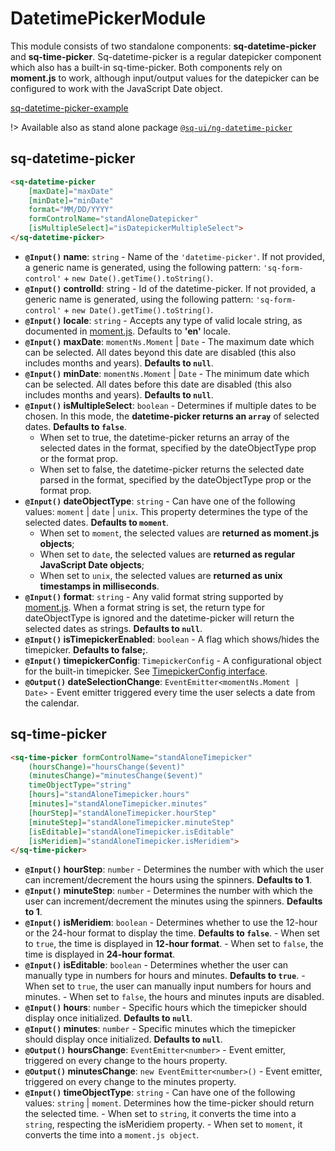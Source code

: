 # DatetimePickerModule

This module consists of two standalone components: **sq-datetime-picker** and **sq-time-picker**. Sq-datetime-picker is a regular datepicker component which also has a built-in sq-time-picker. Both components rely on **moment.js** to work, although input/output values for the datepicker can be configured to work with the JavaScript Date object.

[sq-datetime-picker-example](https://stackblitz.com/edit/ng-sq-ui-standalone-calendar?ctl=1&embed=1&view=preview ':include :type=iframe height=500px width=100%')

!> Available also as stand alone package [`@sq-ui/ng-datetime-picker`](https://www.npmjs.com/package/@sq-ui/ng-datetime-picker)

## sq-datetime-picker

```html
<sq-datetime-picker
    [maxDate]="maxDate"
    [minDate]="minDate"
    format="MM/DD/YYYY"
    formControlName="standAloneDatepicker"
    [isMultipleSelect]="isDatepickerMultipleSelect">
</sq-datetime-picker>
```

- **`@Input()` name**: `string` - Name of the `'datetime-picker'`. If not provided, a generic name is generated, using the following pattern: `'sq-form-control'` + `new Date().getTime().toString()`.
- **`@Input()` controlId**: string - Id of the datetime-picker. If not provided, a generic name is generated, using the following pattern: `'sq-form-control'` + `new Date().getTime().toString()`.
- **`@Input()` locale**: `string` - Accepts any type of valid locale string, as documented in [moment.js](http://momentjs.com/docs/#/i18n/getting-locale/). Defaults to **'en'** locale.
- **`@Input()` maxDate**: `momentNs.Moment` | `Date` - The maximum date which can be selected. All dates beyond this date are disabled (this also includes months and years). **Defaults to `null`**.
- **`@Input()` minDate**: `momentNs.Moment` | `Date` - The minimum date which can be selected. All dates before this date are disabled (this also includes months and years). **Defaults to `null`**.
- **`@Input()` isMultipleSelect**: `boolean` - Determines if multiple dates to be chosen. In this mode, the **datetime-picker returns an `array`** of selected dates. **Defaults to `false`**.
  - When set to true, the datetime-picker returns an array of the selected dates in the format, specified by the dateObjectType prop or the format prop.
  - When set to false, the datetime-picker returns the selected date parsed in the format, specified by the dateObjectType prop or the format prop.
- **`@Input()` dateObjectType**: `string` - Can have one of the following values: `moment` | `date` | `unix`. This property determines the type of the selected dates. **Defaults to `moment`**.
  - When set to `moment`, the selected values are **returned as moment.js objects**;
  - When set to `date`, the selected values are **returned as regular JavaScript Date objects**;
  - When set to `unix`, the selected values are **returned as unix timestamps in milliseconds**.
- **`@Input()` format**: `string` - Any valid format string supported by [moment.js](http://momentjs.com/docs/#/displaying/format/). When a format string is set, the return type for dateObjectType is ignored and the datetime-picker will return the selected dates as strings. **Defaults to `null`**.
- **`@Input()` isTimepickerEnabled**: `boolean` - A flag which shows/hides the timepicker. **Defaults to false;**.
- **`@Input()` timepickerConfig**: `TimepickerConfig` - A configurational object for the built-in timepicker. See [TimepickerConfig interface](interfaces.md?id=timepickerconfig).
- **`@Output()` dateSelectionChange**: `EventEmitter<momentNs.Moment | Date>` - Event emitter triggered every time the user selects a date from the calendar.

## sq-time-picker

```html
<sq-time-picker formControlName="standAloneTimepicker"
    (hoursChange)="hoursChange($event)"
    (minutesChange)="minutesChange($event)"
    timeObjectType="string"
    [hours]="standAloneTimepicker.hours"
    [minutes]="standAloneTimepicker.minutes"
    [hourStep]="standAloneTimepicker.hourStep"
    [minuteStep]="standAloneTimepicker.minuteStep"
    [isEditable]="standAloneTimepicker.isEditable"
    [isMeridiem]="standAloneTimepicker.isMeridiem">
</sq-time-picker>
```

- **`@Input()` hourStep**: `number` - Determines the number with which the user can increment/decrement the hours using the spinners. **Defaults to 1**.
- **`@Input()` minuteStep**: `number` - Determines the number with which the user can increment/decrement the minutes using the spinners. **Defaults to 1**.
- **`@Input()` isMeridiem**: `boolean` - Determines whether to use the 12-hour or the 24-hour format to display the time. **Defaults to `false`**. - When set to `true`, the time is displayed in **12-hour format**. - When set to `false`, the time is displayed in **24-hour format**.
- **`@Input()` isEditable**: `boolean` - Determines whether the user can manually type in numbers for hours and minutes. **Defaults to `true`**. - When set to `true`, the user can manually input numbers for hours and minutes. - When set to `false`, the hours and minutes inputs are disabled.
- **`@Input()` hours**: `number` - Specific hours which the timepicker should display once initialized. **Defaults to `null`**.
- **`@Input()` minutes**: `number` - Specific minutes which the timepicker should display once initialized. **Defaults to `null`**.
- **`@Output()` hoursChange**: `EventEmitter<number>` - Event emitter, triggered on every change to the hours property.
- **`@Output()` minutesChange**: `new EventEmitter<number>()` - Event emitter, triggered on every change to the minutes property.
- **`@Input()` timeObjectType**: `string` - Can have one of the following values: `string` | `moment`. Determines how the time-picker should return the selected time. - When set to `string`, it converts the time into a `string`, respecting the isMeridiem property. - When set to `moment`, it converts the time into a `moment.js object`.
